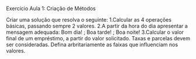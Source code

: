 Exercício Aula 1: Criação de Métodos

Criar uma solução que resolva o seguinte:
1.Calcular as 4 operações básicas, passando sempre 2 valores.
2.A partir da hora do dia apresentar a mensagem adequada: Bom dia! ; Boa tarde! ; Boa noite!
3.Calcular o valor final de um empréstimo, a partir do valor solicitado. Taxas e parcelas devem ser consideradas.
Defina arbritariamente as faixas que influenciam nos valores. 

